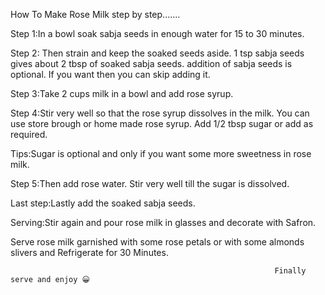 How To Make Rose Milk step by step.......


Step 1:In a bowl soak sabja seeds in enough water for 15 to 30 minutes.

Step 2: Then strain and keep the soaked seeds aside. 1 tsp sabja seeds gives about 2 tbsp of soaked sabja seeds. addition of sabja seeds is optional. If you want then you can skip adding it.

Step 3:Take 2 cups milk in a bowl and add rose syrup.

Step 4:Stir very well so that the rose syrup dissolves in the milk. You can use store brough or home made rose syrup.
Add 1/2 tbsp sugar or add as required.

Tips:Sugar is optional and only if you want some more sweetness in rose milk.

Step 5:Then add rose water. Stir very well till the sugar is dissolved.

Last step:Lastly add the soaked sabja seeds.

Serving:Stir again and pour rose milk in glasses and decorate with Safron.

Serve rose milk garnished with some rose petals or with some almonds slivers and Refrigerate for 30 Minutes.


                                                               
                                                               
                                                               
                                                               Finally serve and enjoy 😀